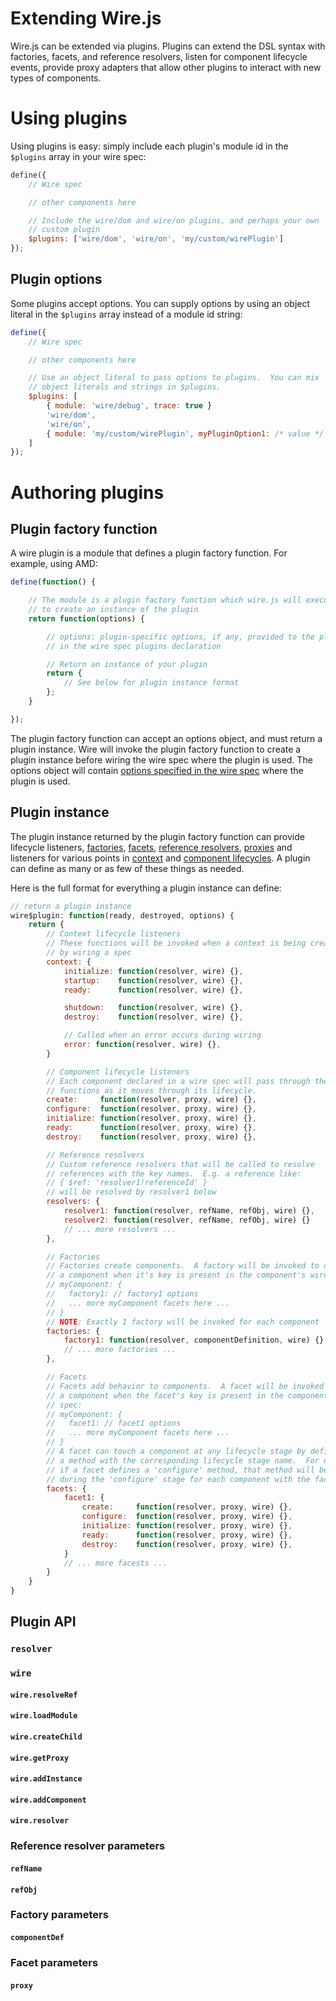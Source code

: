 # Extending Wire.js

Wire.js can be extended via plugins.  Plugins can extend the DSL syntax with factories, facets, and reference resolvers, listen for component lifecycle events, provide proxy adapters that allow other plugins to interact with new types of components.

# Using plugins

Using plugins is easy: simply include each plugin's module id in the `$plugins` array in your wire spec:

```js
define({
	// Wire spec

	// other components here

	// Include the wire/dom and wire/on plugins, and perhaps your own
	// custom plugin
	$plugins: ['wire/dom', 'wire/on', 'my/custom/wirePlugin']
});
```

## Plugin options

Some plugins accept options.  You can supply options by using an object literal in the `$plugins` array instead of a module id string:

```js
define({
	// Wire spec

	// other components here

	// Use an object literal to pass options to plugins.  You can mix
	// object literals and strings in $plugins.
	$plugins: [
		{ module: 'wire/debug', trace: true }
		'wire/dom',
		'wire/on',
		{ module: 'my/custom/wirePlugin', myPluginOption1: /* value */, myPluginOption2: /* value */
	]
});
```

# Authoring plugins

## Plugin factory function

A wire plugin is a module that defines a plugin factory function. For example, using AMD:

```js
define(function() {

	// The module is a plugin factory function which wire.js will execute
	// to create an instance of the plugin
	return function(options) {

		// options: plugin-specific options, if any, provided to the plugin instance
		// in the wire spec plugins declaration

		// Return an instance of your plugin
		return {
			// See below for plugin instance format
		};
	}

});
```

The plugin factory function can accept an options object, and must return a plugin instance.  Wire will invoke the plugin factory function to create a plugin instance before wiring the wire spec where the plugin is used.  The options object will contain [options specified in the wire spec](#plugin-options) where the plugin is used.

## Plugin instance

The plugin instance returned by the plugin factory function can provide lifecycle listeners, [factories](concepts.md#factories), [facets](concepts.md#facets), [reference resolvers](concepts.md#references), [proxies](concepts.md#proxies) and listeners for various points in [context](concepts.md#contexts) and [component lifecycles](concepts.md#component-lifecycle).  A plugin can define as many or as few of these things as needed.

Here is the full format for everything a plugin instance can define:

```js
// return a plugin instance
wire$plugin: function(ready, destroyed, options) {
	return {
		// Context lifecycle listeners
		// These functions will be invoked when a context is being created
		// by wiring a spec
		context: {
			initialize: function(resolver, wire) {},
			startup:    function(resolver, wire) {},
			ready:      function(resolver, wire) {},

			shutdown:   function(resolver, wire) {},
			destroy:    function(resolver, wire) {},

			// Called when an error occurs during wiring
			error: function(resolver, wire) {},
		}

		// Component lifecycle listeners
		// Each component declared in a wire spec will pass through these
		// functions as it moves through its lifecycle.
		create:     function(resolver, proxy, wire) {},
		configure:  function(resolver, proxy, wire) {},
		initialize: function(resolver, proxy, wire) {},
		ready:      function(resolver, proxy, wire) {},
		destroy:    function(resolver, proxy, wire) {},

		// Reference resolvers
		// Custom reference resolvers that will be called to resolve
		// references with the key names.  E.g. a reference like:
		// { $ref: 'resolver1!referenceId' }
		// will be resolved by resolver1 below
		resolvers: {
			resolver1: function(resolver, refName, refObj, wire) {},
			resolver2: function(resolver, refName, refObj, wire) {}
			// ... more resolvers ...
		},

		// Factories
		// Factories create components.  A factory will be invoked to create
		// a component when it's key is present in the component's wire spec:
		// myComponent: {
		//   factory1: // factory1 options
		//   ... more myComponent facets here ...
		// }
		// NOTE: Exactly 1 factory will be invoked for each component
		factories: {
			factory1: function(resolver, componentDefinition, wire) {}
			// ... more factories ...
		},

		// Facets
		// Facets add behavior to components.  A facet will be invoked for
		// a component when the facet's key is present in the component's wire
		// spec:
		// myComponent: {
		//   facet1: // facet1 options
		//   ... more myComponent facets here ...
		// }
		// A facet can touch a component at any lifecycle stage by defining
		// a method with the corresponding lifecycle stage name.  For example,
		// if a facet defines a 'configure' method, that method will be invoked
		// during the 'configure' stage for each component with the facet's key.
		facets: {
			facet1: {
				create:     function(resolver, proxy, wire) {},
				configure:  function(resolver, proxy, wire) {},
				initialize: function(resolver, proxy, wire) {},
				ready:      function(resolver, proxy, wire) {},
				destroy:    function(resolver, proxy, wire) {},
			}
			// ... more facests ...
		}
	}
}
```

## Plugin API

### `resolver`

### `wire`

#### `wire.resolveRef`

#### `wire.loadModule`

#### `wire.createChild`

#### `wire.getProxy`

#### `wire.addInstance`

#### `wire.addComponent`

#### `wire.resolver`

### Reference resolver parameters

#### `refName`

#### `refObj`

### Factory parameters

#### `componentDef`

### Facet parameters

#### `proxy`
